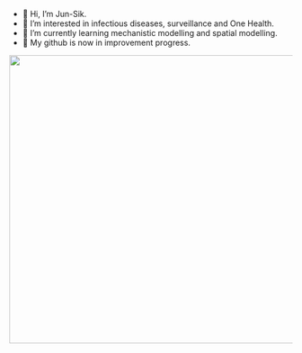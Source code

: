 - 👋 Hi, I’m Jun-Sik.
- 👀 I’m interested in infectious diseases, surveillance and One Health.
- 🌱 I’m currently learning mechanistic modelling and spatial modelling.
- 🚧 My github is now in improvement progress.
<p align="center"><img src="https://user-images.githubusercontent.com/85563905/121202612-6341fb80-c8b0-11eb-9c2e-80ca3fc78a6d.png", height="512", width ="874.5"/>
</p>


    
<!---
borizook/borizook is a ✨ special ✨ repository because its `README.md` (this file) appears on your GitHub profile.
You can click the Preview link to take a look at your changes.
--->
